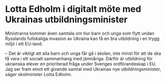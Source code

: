 # Lotta Edholm i digitalt möte med Ukrainas utbildningsminister

Ministrarna kommer även samtala om hur barn och unga som flytt undan Rysslands fullskaliga invasion av Ukraina kan få en bra utbildning i en trygg miljö i ett EU-land.

– Det är viktigt att alla barn och unga får gå i skolan, inte minst för att de ska få vara i ett socialt sammanhang med jämnåriga. Därför är utbildning för ukrainska elever en prioriterad fråga under Sveriges ordförandeskap i EU. Jag ser fram emot ett givande samtal med Ukrainas nye utbildningsminister, säger skolminister Lotta Edholm.
